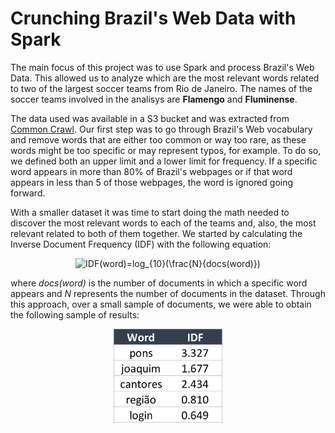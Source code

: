 # Crunching Brazil's Web Data with Spark

The main focus of this project was to use Spark and process Brazil's Web Data. This allowed us to analyze which are the most relevant words related to two of the largest soccer teams from Rio de Janeiro. The names of the soccer teams involved in the analisys are **Flamengo** and **Fluminense**.

The data used was available in a S3 bucket and was extracted from <a href="https://commoncrawl.org/">Common Crawl</a>. Our first step was to go through Brazil's Web vocabulary and remove words that are either too common or way too rare, as these words might be too specific or may represent typos, for example. To do so, we defined both an upper limit and a lower limit for frequency. If a specific word appears in more than 80% of Brazil's webpages or if that word appears in less than 5 of those webpages, the word is ignored going forward.

With a smaller dataset it was time to start doing the math needed to discover the most relevant words to each of the teams and, also, the most relevant related to both of them together. We started by calculating the Inverse Document Frequency (IDF) with the following equation:

<div style="text-align: center;">
    <img src="https://latex.codecogs.com/gif.latex?IDF(word)=log_{10}(\frac{N}{docs(word)})" title="IDF(word)=log_{10}(\frac{N}{docs(word)})" style="margin: 0 auto;"/>
</div>

where *docs(word)* is the number of documents in which a specific word appears and *N* represents the number of documents in the dataset. Through this approach, over a small sample of documents, we were able to obtain the following sample of results:

<div style="text-align: center">
    <img src="assets/IDF.png" alt="Table with a sample of words and its IDFs" height=150/>
</div>